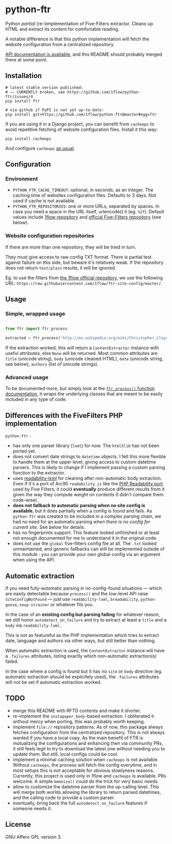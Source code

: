 
# python-ftr

Python *partial* (re-)implementation of Five-Filters extractor. Cleans up HTML and extract its content for comfortable reading.

A notable difference is that this python implementation will fetch the website configuration from a centralized repository. 

[API documentation is available](http://python-ftr.readthedocs.org), and this README should probably merged there at some point.


## Installation

```
# latest stable version published:
# —— CURRENTLY broken, see https://github.com/1flow/python-ftr/issues/4
pip install ftr 

# via github if PyPI is not yet up-to-date:
pip install git+https://github.com/1flow/python-ftr@master#egg=ftr
```

If you are using it in a Django project, you can benefit from `cacheops` to avoid repetitive fetching of website configuration files. Install it this way:

```
pip install cacheops
```

And configure `cacheops` [as usual](https://github.com/Suor/django-cacheops).


## Configuration


### Environment

- `PYTHON_FTR_CACHE_TIMEOUT`: optional, in seconds, as an integer. The caching time of websites configuration files. Defaults to 3 days. Not used if cache is not available.
- `PYTHON_FTR_REPOSITORIES`: one or more URLs, separated by spaces. In case you need a space in the URL itself, urlencode() it (eg. `%2f`). Default values include [1flow repository](https://github.com/1flow/ftr-site-config) and [official Five-Filters repository](https://github.com/fivefilters/ftr-site-config) (see below).



### Website configuration repositories

If there are more than one repository, they will be tried in turn.

They must give access to raw config TXT format. There is partial test against failure on this side, but beware it's relatively weak. If the repository does not return `text/plain` results, it will be ignored.

Eg. to use the filters from [the 1flow official repository](https://github.com/1flow/ftr-site-config), we use the following URL: `https://raw.githubusercontent.com/1flow/ftr-site-config/master/`.



## Usage

### Simple, wrapped usage

```python

from ftr import ftr_process

extracted = ftr_process('http://en.wikipedia.org/wiki/Christopher_Lloyd')

```

If the extraction worked, this will return a `ContentExtractor` instance with useful attributes, else `None` will be returned. Most common attributes are `title` (unicode string), `body` (unicode cleaned HTML), `date` (unicode string, see below), `authors` (list of unicode strings).


### Advanced usage

To be documented more, but simply look at the [`ftr_process()` function documentation](http://python-ftr.readthedocs.org/en/latest/process.html), it wraps the underlying classes that are meant to be easily included in any type of code.



## Differences with the FiveFilters PHP implementation

`python-ftr` :
- has only one parser library (`lxml`) for now. The `html5lib` has not been ported yet.
- does not convert date strings to `datetime` objects. I felt this more flexible to handle them at the upper level, giving access to custom datetime parsers. This is likely to change if I implement passing a custom parsing function to the extractor.
- uses [readability-lxml](https://github.com/buriy/python-readability) for cleaning after non-automatic body extraction. Even if it's a port of Arc90 `readability.js` like the [PHP Readability port](https://github.com/wallabag/wallabag/blob/master/inc/3rdparty/libraries/readability/Readability.php) used by Five Filters, it could **eventually** produce different results from it given the way they compute weight on contents (I didn't compare them code-wise). 
- **does not fallback to automatic parsing when no site config is available**, but it does partially when a config is found and fails. As `python-ftr` was created to be included in a complex parsing chain, we had no need for an automatic parsing *when there is no config for current site*. See below for details. 
- has no fingerprints support. This feature looked unfinished or at least not enough documented for me to understand it in the original code.
- does not use the `global` five-filters config file at all. The `.txt` looked unmaintained, and generic fallbacks can still be implemented outside of this module : you can provide your own global config via an argument when using the API.



## Automatic extraction

If you need fully-automatic parsing in no-config-found situations — which are easily detectable because `process()` and the low-level API raise `SiteConfigNotFound` — just use `readability-lxml`, `breadability`, `python-goose`, `soup-strainer` or whatever fits you. 

In the case of an **existing config but parsing failing** for whatever reason, we still honor `autodetect_on_failure` and try to extract at least a `title` and a `body` via `readability-lxml`.

This is not as featureful as the PHP implementation which tries to extract date, language and authors via other ways, but still better than nothing. 

When automatic extraction is used, the `ContentExtractor` instance will have a `.failures` attributes, listing exactly which non-automatic extraction(s) failed.

In the case where a config is found but it has no `site` or `body` directive (eg. automatic extraction should be explicitely used), the `.failures` attributes will not be set if automatic extraction worked. 


## TODO

- merge this README with RFTD contents and make it shorter.
- re-implement the `instapaper_body`-based extraction. I obliterated it without mercy when porting, this was probably worth keeping.
- implement `file://` repository patterns. As of now, this package always fetches configuration from the centralized repository. This is not always wanted if you have a local copy. As the main benefit of FTR is mutualizing the configurations and enhancing then via community PRs, it still feels legit to try to download the latest one without needing you to update them. But still, local configs could be cool.
- implement a minimal caching solution when `cacheops` is not available. Without `cacheops`, the process will fetch the config everytime, and in most setups this is not acceptable for obvious slowlyness reasons. Currently, this project is used only in 1flow and `cacheops` is available. PRs welcome. A simple `memoize()` could do the trick for very basic needs.
- allow to customize the datetime parser from the up-calling level. This will merge both worlds allowing the library to return parsed datetimes, and the calling code to provide a custom parser.
- eventually, bring back the full `autodetect_on_failure` features if someone needs it.



## License

GNU Affero GPL version 3.

